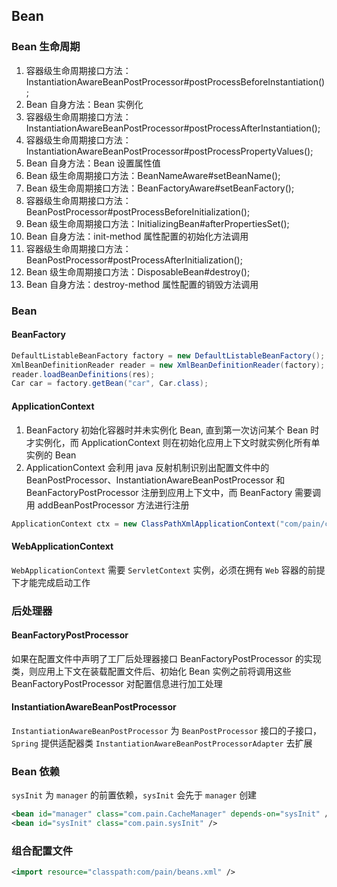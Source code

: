 ## Bean
### Bean 生命周期
1. 容器级生命周期接口方法：InstantiationAwareBeanPostProcessor#postProcessBeforeInstantiation();
2. Bean 自身方法：Bean 实例化
3. 容器级生命周期接口方法：InstantiationAwareBeanPostProcessor#postProcessAfterInstantiation();
4. 容器级生命周期接口方法：InstantiationAwareBeanPostProcessor#postProcessPropertyValues();
5. Bean 自身方法：Bean 设置属性值
6. Bean 级生命周期接口方法：BeanNameAware#setBeanName();
7. Bean 级生命周期接口方法：BeanFactoryAware#setBeanFactory();
8. 容器级生命周期接口方法：BeanPostProcessor#postProcessBeforeInitialization();
9. Bean 级生命周期接口方法：InitializingBean#afterPropertiesSet();
10. Bean 自身方法：init-method 属性配置的初始化方法调用
11. 容器级生命周期接口方法：BeanPostProcessor#postProcessAfterInitialization();
12. Bean 级生命周期接口方法：DisposableBean#destroy();
13. Bean 自身方法：destroy-method 属性配置的销毁方法调用

### Bean
#### BeanFactory
```java
DefaultListableBeanFactory factory = new DefaultListableBeanFactory();
XmlBeanDefinitionReader reader = new XmlBeanDefinitionReader(factory);
reader.loadBeanDefinitions(res);
Car car = factory.getBean("car", Car.class);
```

#### ApplicationContext
1. BeanFactory 初始化容器时并未实例化 Bean, 直到第一次访问某个 Bean 时才实例化，而 ApplicationContext 则在初始化应用上下文时就实例化所有单实例的 Bean
2. ApplicationContext 会利用 java 反射机制识别出配置文件中的 BeanPostProcessor、InstantiationAwareBeanPostProcessor 和
BeanFactoryPostProcessor 注册到应用上下文中，而 BeanFactory 需要调用 addBeanPostProcessor 方法进行注册
```java
ApplicationContext ctx = new ClassPathXmlApplicationContext("com/pain/context/beans.xml");
```

#### WebApplicationContext
`WebApplicationContext` 需要 `ServletContext` 实例，必须在拥有 `Web` 容器的前提下才能完成启动工作

### 后处理器
#### BeanFactoryPostProcessor
如果在配置文件中声明了工厂后处理器接口 BeanFactoryPostProcessor 的实现类，则应用上下文在装载配置文件后、初始化
Bean 实例之前将调用这些 BeanFactoryPostProcessor 对配置信息进行加工处理

#### InstantiationAwareBeanPostProcessor
`InstantiationAwareBeanPostProcessor` 为 `BeanPostProcessor` 接口的子接口，`Spring` 提供适配器类
`InstantiationAwareBeanPostProcessorAdapter` 去扩展

### Bean 依赖
`sysInit` 为 `manager` 的前置依赖，`sysInit` 会先于 `manager` 创建
```xml
<bean id="manager" class="com.pain.CacheManager" depends-on="sysInit" />
<bean id="sysInit" class="com.pain.sysInit" />
```

### 组合配置文件
```xml
<import resource="classpath:com/pain/beans.xml" />
```